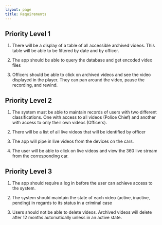```yaml
---
layout: page
title: Requirements
---
```


## Priority Level 1

1. There will be a display of a table of all accessible archived videos. This table will be able to be filtered by date and by officer.

2. The app should be able to query the database and get encoded video files

3. Officers should be able to click on archived videos and see the video displayed in the player. They can pan around the video, pause the recording, and rewind.

## Priority Level 2

1. The system must be able to maintain records of users with two different classifications. One with access to all videos (Police Chief) and another with access to only their own videos (Officers).

2. There will be a list of all live videos that will be identified by officer

3. The app will pipe in live videos from the devices on the cars.

4. The user will be able to click on live videos and view the 360 live stream from the corresponding car.

## Priority Level 3

1. The app should require a log in before the user can achieve access to the system.

2. The system should maintain the state of each video (active, inactive, pending) in regards to its status in a criminal case

3. Users should not be able to delete videos. Archived videos will delete after 12 months automatically unless in an active state.